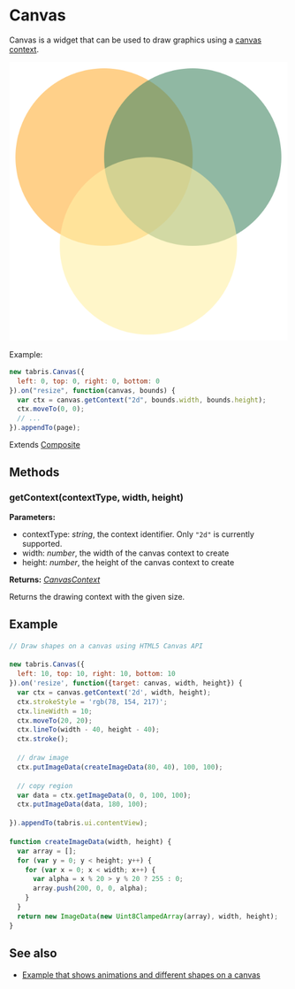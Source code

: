 ---
---
# Canvas

Canvas is a widget that can be used to draw graphics using a [canvas context](./CanvasContext.md).

![Canvas on Android](img/android/Canvas.png)

Example:

```js
new tabris.Canvas({
  left: 0, top: 0, right: 0, bottom: 0
}).on("resize", function(canvas, bounds) {
  var ctx = canvas.getContext("2d", bounds.width, bounds.height);
  ctx.moveTo(0, 0);
  // ...
}).appendTo(page);
```

Extends [Composite](Composite.md)

## Methods

### getContext(contextType, width, height)

**Parameters:** 

- contextType: *string*, the context identifier. Only `"2d"` is currently supported.
- width: *number*, the width of the canvas context to create
- height: *number*, the height of the canvas context to create

**Returns:** *[CanvasContext](CanvasContext.md)*

Returns the drawing context with the given size.


## Example
```js
// Draw shapes on a canvas using HTML5 Canvas API

new tabris.Canvas({
  left: 10, top: 10, right: 10, bottom: 10
}).on('resize', function({target: canvas, width, height}) {
  var ctx = canvas.getContext('2d', width, height);
  ctx.strokeStyle = 'rgb(78, 154, 217)';
  ctx.lineWidth = 10;
  ctx.moveTo(20, 20);
  ctx.lineTo(width - 40, height - 40);
  ctx.stroke();

  // draw image
  ctx.putImageData(createImageData(80, 40), 100, 100);

  // copy region
  var data = ctx.getImageData(0, 0, 100, 100);
  ctx.putImageData(data, 180, 100);

}).appendTo(tabris.ui.contentView);

function createImageData(width, height) {
  var array = [];
  for (var y = 0; y < height; y++) {
    for (var x = 0; x < width; x++) {
      var alpha = x % 20 > y % 20 ? 255 : 0;
      array.push(200, 0, 0, alpha);
    }
  }
  return new ImageData(new Uint8ClampedArray(array), width, height);
}
```
## See also

- [Example that shows animations and different shapes on a canvas](https://github.com/eclipsesource/tabris-js/tree/master/examples/canvas)
